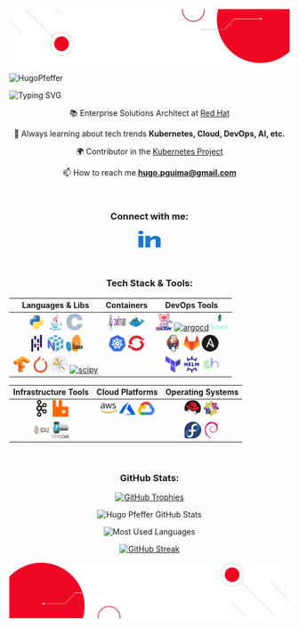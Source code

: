 <!-- ================================================================================================ -->
<!--                                        PROFILE HEADER                                          -->
<!-- ================================================================================================ -->

<!-- Banner Image -->
<img src="img/banner-header.png">

<!-- Profile Views Counter -->
<p align="left"> 
  <img src="https://komarev.com/ghpvc/?username=HugoPfeffer&label=Profile%20views&color=0e75b6&style=flat" alt="HugoPfeffer" /> 
</p>

<!-- Animated Typing Effect -->
![Typing SVG](https://readme-typing-svg.herokuapp.com/?color=ee0000&size=35&center=true&vCenter=true&width=1000&lines=Hugo+Pfeffer;Solutions+Architect)

<!-- ================================================================================================ -->
<!--                                        ABOUT ME SECTION                                        -->
<!-- ================================================================================================ -->

<div align="center">
  
  📚 Enterprise Solutions Architect at [Red Hat](https://www.redhat.com)
  
  🌱 Always learning about tech trends **Kubernetes, Cloud, DevOps, AI, etc.**

  <!-- Future: Add Oracle/Alura participation when active -->
  <!-- 👩‍💻 Participant in the Enastic program of [Oracle Latin America](https://www.oracle.com/lad) and [Alura Latam](https://www.aluracursos.com/) -->

  🌍 Contributor in the [Kubernetes Project](https://github.com/kubernetes/kubernetes)

  📫 How to reach me **hugo.pguima@gmail.com**

</div>
<br>

<!-- ================================================================================================ -->
<!--                                      SOCIAL CONNECTIONS                                        -->
<!-- ================================================================================================ -->

<h3 align="center">Connect with me:</h3>
<p align="center">
  <!-- LinkedIn -->
  <a href="https://www.linkedin.com/in/hugo-pfeffer/" target="blank">
    <img align="center" src="img/linked-in-alt.svg" alt="Hugo Pfeffer LinkedIn" height="30" width="40" />
  </a>
  
  <!-- Future social media links (uncomment when needed) -->
  <!-- Discord -->
  <!-- <a href="https://discord.gg/fpUtBrbKU5" target="blank">
    <img align="center" src="https://raw.githubusercontent.com/rahuldkjain/github-profile-readme-generator/master/src/images/icons/Social/discord.svg" alt="Discord" height="30" width="40" />
  </a> -->
  
  <!-- Twitter -->
  <!-- <a href="https://twitter.com/your_handle" target="blank">
    <img align="center" src="https://raw.githubusercontent.com/rahuldkjain/github-profile-readme-generator/master/src/images/icons/Social/twitter.svg" alt="Twitter" height="30" width="40" />
  </a> -->
</p>
<br>

<!-- ================================================================================================ -->
<!--                                    TECHNOLOGY STACK                                           -->
<!-- ================================================================================================ -->

<h3 align="center">Tech Stack & Tools:</h3>
<div align="center">

<!-- Primary Technologies Table -->
| **Languages & Libs** | **Containers** | **DevOps Tools** |
|:---:|:---:|:---:|
| <a href="https://www.python.org" target="_blank"><img src="img/python-original.svg" alt="python" width="30" height="30"/></a> <a href="https://www.java.com" target="_blank"><img src="img/java-original.svg" alt="java" width="30" height="30"/></a> <a href="https://en.cppreference.com/w/" target="_blank"><img src="img/c-original.svg" alt="c" width="30" height="30"/></a> | <a href="https://podman.io/" target="_blank"><img src="img/podman-logo.png" alt="podman" width="30" height="30"/></a> <a href="https://www.docker.com/" target="_blank"><img src="img/docker-original.svg" alt="docker" width="30" height="30"/></a> | <a href="https://tekton.dev/" target="_blank"><img src="img/tekton.svg" alt="tekton" width="30" height="30"/></a> <a href="https://argoproj.github.io/" target="_blank"><img src="https://argo-cd.readthedocs.io/en/stable/assets/logo.png" alt="argocd" width="30" height="30"/></a> <a href="https://backstage.io/" target="_blank"><img src="img/backstage.svg" alt="backstage" width="30" height="30"/></a> |
| <a href="https://pandas.pydata.org/" target="_blank"><img src="img/pandas-original.svg" alt="pandas" width="30" height="30"/></a> <a href="https://numpy.org/" target="_blank"><img src="img/numpy-original.svg" alt="numpy" width="30" height="30"/></a> <a href="https://scikit-learn.org/" target="_blank"><img src="img/Scikit_learn_logo_small.svg" alt="scikit-learn" width="30" height="30"/></a> | <a href="https://kubernetes.io" target="_blank"><img src="img/kubernetes-icon.svg" alt="kubernetes" width="30" height="30"/></a> <a href="https://www.openshift.com/" target="_blank"><img src="img/openshift-icon.svg" alt="openshift" width="30" height="30"/></a> | <a href="https://www.jenkins.io" target="_blank"><img src="img/jenkins-icon.svg" alt="jenkins" width="30" height="30"/></a> <a href="https://about.gitlab.com/" target="_blank"><img src="img/gitlab-icon.svg" alt="gitlab" width="30" height="30"/></a> <a href="https://www.ansible.com/" target="_blank"><img src="img/ansible-icon.svg" alt="ansible" width="30" height="30"/></a> |
| <a href="https://www.tensorflow.org" target="_blank"><img src="img/tensorflow-icon.svg" alt="tensorflow" width="30" height="30"/></a> <a href="https://pytorch.org/" target="_blank"><img src="img/pytorch-icon.svg" alt="pytorch" width="30" height="30"/></a> <a href="https://matplotlib.org/" target="_blank"><img src="img/Matplotlib_icon.svg" alt="matplotlib" width="30" height="30"/></a> <a href="https://scipy.org/" target="_blank"><img src="https://scipy.org/images/logo.svg" alt="scipy" width="30" height="30"/></a> | | <a href="https://www.terraform.io/" target="_blank"><img src="img/terraformio-icon.svg" alt="terraform" width="30" height="30"/></a> <a href="https://helm.sh/" target="_blank"><img src="img/helmsh-icon.svg" alt="helm" width="30" height="30"/></a> <a href="https://opendatahub.io/" target="_blank"><img src="img/opendatahub.png" alt="opendatahub" width="30" height="30"/></a> |

<!-- Infrastructure & Platforms Table -->
| **Infrastructure Tools** | **Cloud Platforms** | **Operating Systems** |
|:---:|:---:|:---:|
| <a href="https://kafka.apache.org/" target="_blank"><img src="img/apache_kafka-icon.svg" alt="kafka" width="30" height="30"/></a> <a href="https://www.rabbitmq.com" target="_blank"><img src="img/rabbitmq-icon.svg" alt="rabbitmq" width="30" height="30"/></a> | <a href="https://aws.amazon.com" target="_blank"><img src="img/amazonwebservices-original-wordmark.svg" alt="aws" width="30" height="30"/></a> <a href="https://azure.microsoft.com/" target="_blank"><img src="img/microsoft_azure-icon.svg" alt="azure" width="30" height="30"/></a> <a href="https://cloud.google.com" target="_blank"><img src="img/google_cloud-icon.svg" alt="gcp" width="30" height="30"/></a> | <a href="https://www.redhat.com/" target="_blank"><img src="img/redhat-icon.svg" alt="rhel" width="30" height="30"/></a> <a href="https://www.centos.org/" target="_blank"><img src="img/centos-icon.svg" alt="centos" width="30" height="30"/></a> |
| <a href="https://www.3scale.net/" target="_blank"><img src="img/3scalenet-ar21.svg" alt="3scale" width="30" height="30"/></a> <a href="https://www.keycloak.org/" target="_blank"><img src="img/keycloak-stacked-color.svg" alt="keycloak" width="30" height="30"/></a> | | <a href="https://getfedora.org/" target="_blank"><img src="img/getfedora-icon.svg" alt="fedora" width="30" height="30"/></a> <a href="https://www.debian.org/" target="_blank"><img src="img/debian-icon.svg" alt="debian" width="30" height="30"/></a> |

</div>
<br>

<!-- ================================================================================================ -->
<!--                                      ARCHIVED CONTENT                                         -->
<!-- ================================================================================================ -->
<!-- 
  LEGACY TECH SECTION - ARCHIVED
  This section has been replaced by the optimized table format above.
  Keeping for reference in case individual icons need to be restored.
  
  Additional technologies that could be added to main tables:
  - Figma, Firebase, Git, HTML5, JavaScript, MongoDB, Node.js, Flutter, Android Studio, VS Code
-->

<!-- ================================================================================================ -->
<!--                                      GITHUB STATISTICS                                        -->
<!-- ================================================================================================ -->

<!-- Achievement Trophies -->
<h3 align="center">GitHub Stats:</h3>
<p align="center"> 
  <a href="https://github.com/ryo-ma/github-profile-trophy">
    <img src="https://github-trophies.vercel.app/?username=HugoPfeffer&theme=onestar&no-frame=true&no-bg=false&margin-w=4" alt="GitHub Trophies" />
  </a> 
</p>

<!-- Statistics Cards -->
<div align="center">  
  <!-- GitHub Stats Card -->
  <img width="53%" height="195px" 
       src="https://github-readme-stats.vercel.app/api?username=HugoPfeffer&show_icons=true&count_private=true&icons=true&theme=merko" 
       alt="Hugo Pfeffer GitHub Stats" /> 
  
  <!-- Most Used Languages Card -->
  <img width="45%" height="195px" 
       src="https://github-readme-stats.vercel.app/api/top-langs/?username=HugoPfeffer&layout=compact&icons=true&theme=merko" 
       alt="Most Used Languages" />
</div>

<!-- Contribution Streak -->
<p align="center">
  <a href="https://git.io/streak-stats"><img src="https://streak-stats.demolab.com?user=HugoPfeffer&theme=merko&hide_border=true&date_format=j%2Fn%5B%2FY%5D" alt="GitHub Streak" /></a>
</p>




<!-- ================================================================================================ -->
<!--                                         FOOTER                                                -->
<!-- ================================================================================================ -->

<!-- Footer Banner -->
<img src="assets/banner-footer.png" alt="Footer Banner">